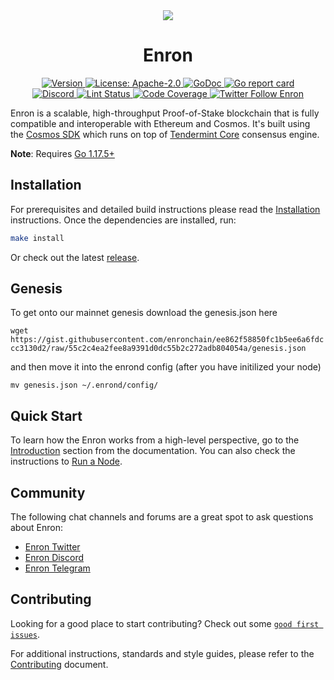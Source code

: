 <!--
parent:
  order: false
-->

<div align="center">
  <img src="https://user-images.githubusercontent.com/102999403/161656793-7a826432-de47-46ea-b212-72907f462b7d.gif" />
  <h1> Enron </h1>
</div>

<!-- TODO: add banner -->
<!-- ![banner](docs/ethermint.jpg) -->

<div align="center">
  <a href="https://github.com/enronchain/enron/releases/latest">
    <img alt="Version" src="https://img.shields.io/github/tag/enronchain/enron.svg" />
  </a>
  <a href="https://github.com/enronchain/enron/blob/main/LICENSE">
    <img alt="License: Apache-2.0" src="https://img.shields.io/github/license/enronchain/enron.svg" />
  </a>
  <a href="https://pkg.go.dev/github.com/enronchain/enron">
    <img alt="GoDoc" src="https://godoc.org/github.com/enronchain/enron?status.svg" />
  </a>
  <a href="https://goreportcard.com/report/github.com/enronchain/enron">
    <img alt="Go report card" src="https://goreportcard.com/badge/github.com/enronchain/enron"/>
  </a>
</div>
<div align="center">
  <a href="https://discord.gg/ArXNfK99ae">
    <img alt="Discord" src="https://img.shields.io/discord/962917488180490250.svg" />
  </a>
  <a href="https://github.com/enronchain/enron/actions?query=branch%3Amain+workflow%3ALint">
    <img alt="Lint Status" src="https://github.com/enronchain/enron/actions/workflows/lint.yml/badge.svg?branch=main" />
  </a>
  <a href="https://codecov.io/gh/enronchain/enron">
    <img alt="Code Coverage" src="https://codecov.io/gh/enronchain/enron/branch/main/graph/badge.svg" />
  </a>
  <a href="https://twitter.com/EnronFDN">
    <img alt="Twitter Follow Enron" src="https://img.shields.io/twitter/follow/EnronFDN"/>
  </a>
</div>

Enron is a scalable, high-throughput Proof-of-Stake blockchain that is fully compatible and
interoperable with Ethereum and Cosmos. It's built using the [Cosmos SDK](https://github.com/cosmos/cosmos-sdk/) which runs on top of [Tendermint Core](https://github.com/tendermint/tendermint) consensus engine.

**Note**: Requires [Go 1.17.5+](https://golang.org/dl/)

## Installation

For prerequisites and detailed build instructions please read the [Installation](https://docs.ech.network) instructions. Once the dependencies are installed, run:

```bash
make install
```

Or check out the latest [release](https://github.com/enronchain/enron/releases).

## Genesis
To get onto our mainnet genesis download the genesis.json here

`wget https://gist.githubusercontent.com/enronchain/ee862f58850fc1b5ee6a6fdccc3130d2/raw/55c2c4ea2fee8a9391d0dc55b2c272adb804054a/genesis.json`

and then move it into the enrond config (after you have initilized your node)

`mv genesis.json ~/.enrond/config/`

## Quick Start

To learn how the Enron works from a high-level perspective, go to the [Introduction](https://docs.ech.network) section from the documentation. You can also check the instructions to [Run a Node](https://docs.ech.network).

## Community

The following chat channels and forums are a great spot to ask questions about Enron:

- [Enron Twitter](https://twitter.com/EnronFDN)
- [Enron Discord](https://discord.gg/ArXNfK99ae)
- [Enron Telegram](https://t.me/enronchain)

## Contributing

Looking for a good place to start contributing? Check out some [`good first issues`](https://github.com/enronchain/enron/issues?q=is%3Aopen+is%3Aissue+label%3A%22good+first+issue%22).

For additional instructions, standards and style guides, please refer to the [Contributing](./CONTRIBUTING.md) document.
